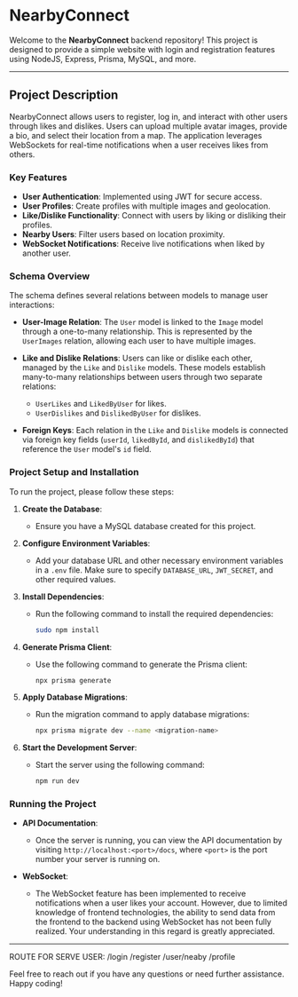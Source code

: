 # NearbyConnect

Welcome to the **NearbyConnect** backend repository! This project is designed to provide a simple website with login and registration features using NodeJS, Express, Prisma, MySQL, and more.

---

## Project Description

NearbyConnect allows users to register, log in, and interact with other users through likes and dislikes. Users can upload multiple avatar images, provide a bio, and select their location from a map. The application leverages WebSockets for real-time notifications when a user receives likes from others.

### Key Features

- **User Authentication**: Implemented using JWT for secure access.
- **User Profiles**: Create profiles with multiple images and geolocation.
- **Like/Dislike Functionality**: Connect with users by liking or disliking their profiles.
- **Nearby Users**: Filter users based on location proximity.
- **WebSocket Notifications**: Receive live notifications when liked by another user.

### Schema Overview

The schema defines several relations between models to manage user interactions:

- **User-Image Relation**: The `User` model is linked to the `Image` model through a one-to-many relationship. This is represented by the `UserImages` relation, allowing each user to have multiple images.

- **Like and Dislike Relations**: Users can like or dislike each other, managed by the `Like` and `Dislike` models. These models establish many-to-many relationships between users through two separate relations:
  - `UserLikes` and `LikedByUser` for likes.
  - `UserDislikes` and `DislikedByUser` for dislikes.

- **Foreign Keys**: Each relation in the `Like` and `Dislike` models is connected via foreign key fields (`userId`, `likedById`, and `dislikedById`) that reference the `User` model's `id` field.

### Project Setup and Installation

To run the project, please follow these steps:

1. **Create the Database**:
   - Ensure you have a MySQL database created for this project.

2. **Configure Environment Variables**:
   - Add your database URL and other necessary environment variables in a `.env` file. Make sure to specify `DATABASE_URL`, `JWT_SECRET`, and other required values.

3. **Install Dependencies**:
   - Run the following command to install the required dependencies:
     ```bash
     sudo npm install
     ```

4. **Generate Prisma Client**:
   - Use the following command to generate the Prisma client:
     ```bash
     npx prisma generate
     ```

5. **Apply Database Migrations**:
   - Run the migration command to apply database migrations:
     ```bash
     npx prisma migrate dev --name <migration-name>
     ```

6. **Start the Development Server**:
   - Start the server using the following command:
     ```bash
     npm run dev
     ```

### Running the Project

- **API Documentation**:
  - Once the server is running, you can view the API documentation by visiting `http://localhost:<port>/docs`, where `<port>` is the port number your server is running on.

- **WebSocket**:
  - The WebSocket feature has been implemented to receive notifications when a user likes your account. However, due to limited knowledge of frontend technologies, the ability to send data from the frontend to the backend using WebSocket has not been fully realized. Your understanding in this regard is greatly appreciated.

---

ROUTE FOR SERVE USER:
/login
/register
/user/neaby
/profile


Feel free to reach out if you have any questions or need further assistance. Happy coding!
